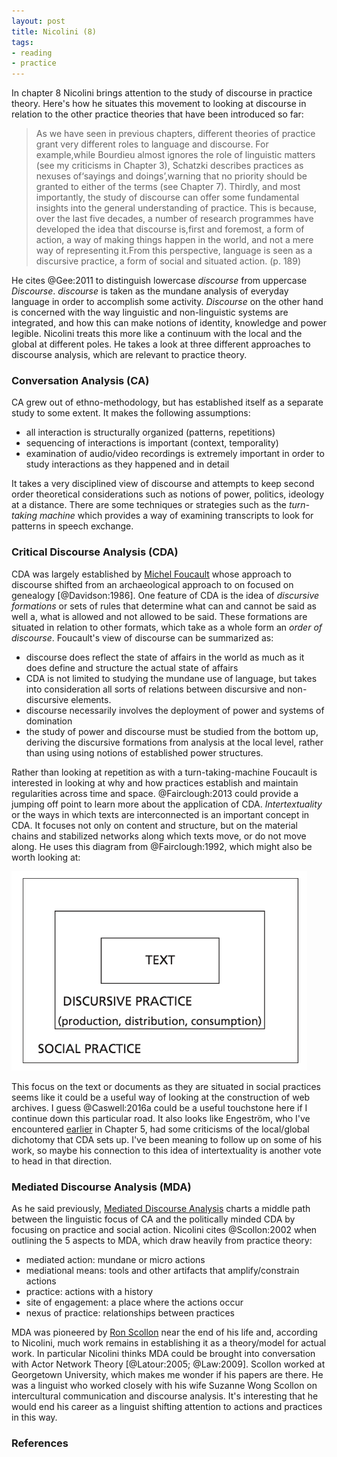 ```yaml
---
layout: post
title: Nicolini (8)
tags:
- reading
- practice
---
```



In chapter 8 Nicolini brings attention to the study of discourse in practice
theory. Here's how he situates this movement to looking at discourse in relation
to the other practice theories that have been introduced so far:

> As we have seen in previous chapters, different theories of practice grant
> very different roles to language and discourse. For example,while Bourdieu
> almost ignores the role of linguistic matters (see my criticisms in Chapter
> 3), Schatzki describes practices as nexuses of‘sayings and doings’,warning
> that no priority should be granted to either of the terms (see Chapter 7).
> Thirdly, and most importantly, the study of discourse can offer some
> fundamental insights into the general understanding of practice. This is
> because, over the last five decades, a number of research programmes have
> developed the idea that discourse is,first and foremost, a form of action, a
> way of making things happen in the world, and not a mere way of representing
> it.From this perspective, language is seen as a discursive practice, a form of
> social and situated action. (p. 189)

He cites @Gee:2011 to distinguish lowercase *discourse* from uppercase
*Discourse*. *discourse* is taken as the mundane analysis of everyday language
in order to accomplish some activity. *Discourse* on the other hand is concerned
with the way linguistic and non-linguistic systems are integrated, and how this
can make notions of identity, knowledge and power legible. Nicolini treats this
more like a continuum with the local and the global at different poles. He takes
a look at three different approaches to discourse analysis, which are relevant
to practice theory.

### Conversation Analysis (CA)

CA grew out of ethno-methodology, but has established itself as a separate study
to some extent. It makes the following assumptions:

* all interaction is structurally organized (patterns, repetitions)
* sequencing of interactions is important (context, temporality)
* examination of audio/video recordings is extremely important in order to
  study interactions as they happened and in detail

It takes a very disciplined view of discourse and attempts to keep second order
theoretical considerations such as notions of power, politics, ideology at a
distance. There are some techniques or strategies such as the *turn-taking
machine* which provides a way of examining transcripts to look for patterns in
speech exchange.

### Critical Discourse Analysis (CDA)

CDA was largely established by [Michel Foucault] whose approach to discourse
shifted from an archaeological approach to on focused on genealogy
[@Davidson:1986]. One feature of CDA is the idea of *discursive formations* or
sets of rules that determine what can and cannot be said as well a, what is
allowed and not allowed to be said. These formations are situated in relation to
other formats, which take as a whole form an *order of discourse*. Foucault's
view of discourse can be summarized as:

* discourse does reflect the state of affairs in the world as much as it does
  define and structure the actual state of affairs
* CDA is not limited to studying the mundane use of language, but takes into
  consideration all sorts of relations between discursive and non-discursive
  elements. 
* discourse necessarily involves the deployment of power and systems of
  domination
* the study of power and discourse must be studied from the bottom up, deriving
  the discursive formations from analysis at the local level, rather than using   using notions of established power structures.

Rather than looking at repetition as with a turn-taking-machine Foucault is
interested in looking at why and how practices establish and maintain
regularities across time and space. @Fairclough:2013 could provide a jumping off
point to learn more about the application of CDA. *Intertextuality* or the ways
in which texts are interconnected is an important concept in CDA. It focuses not
only on content and structure, but on the material chains and stabilized
networks along which texts move, or do not move along. He uses this diagram from
@Fairclough:1992, which might also be worth looking at:

<div class="text-center">
  <img class="img-fluid" src="/images/discourse.png">
</div>

This focus on the text or documents as they are situated in social practices 
seems like it could be a useful way of looking at the construction of web 
archives. I guess @Caswell:2016a could be a useful touchstone here if I continue
down this particular road. It also looks like Engeström, who I've encountered
[earlier] in Chapter 5, had some criticisms of the local/global dichotomy that
CDA sets up. I've been meaning to follow up on some of his work, so maybe his
connection to this idea of intertextuality is another vote to head in that 
direction.

### Mediated Discourse Analysis (MDA)

As he said previously, [Mediated Discourse Analysis] charts a middle path
between the linguistic focus of CA and the politically minded CDA by focusing on
practice and social action.  Nicolini cites @Scollon:2002 when outlining the 5
aspects to MDA, which draw heavily from practice theory:

* mediated action: mundane or micro actions
* mediational means: tools and other artifacts that amplify/constrain actions
* practice: actions with a history
* site of engagement: a place where the actions occur
* nexus of practice: relationships between practices

MDA was pioneered by [Ron Scollon] near the end of his life and, according to
Nicolini, much work remains in establishing it as a theory/model for actual
work. In particular Nicolini thinks MDA could be brought into conversation with
Actor Network Theory [@Latour:2005; @Law:2009]. Scollon worked at Georgetown
University, which makes me wonder if his papers are there. He was a linguist who
worked closely with his wife Suzanne Wong Scollon on intercultural communication
and discourse analysis.  It's interesting that he would end his career as a
linguist shifting attention to actions and practices in this way.

### References

[Michel Foucault]: https://en.wikipedia.org/wiki/Michel_Foucault
[earlier]: http://inkdroid.org/2016/09/23/nicolini-5/
[Ron Scollon]: https://en.wikipedia.org/wiki/Ron_Scollon
[Mediated Discourse Analysis]: https://en.wikipedia.org/wiki/Mediated_discourse_analysis]
